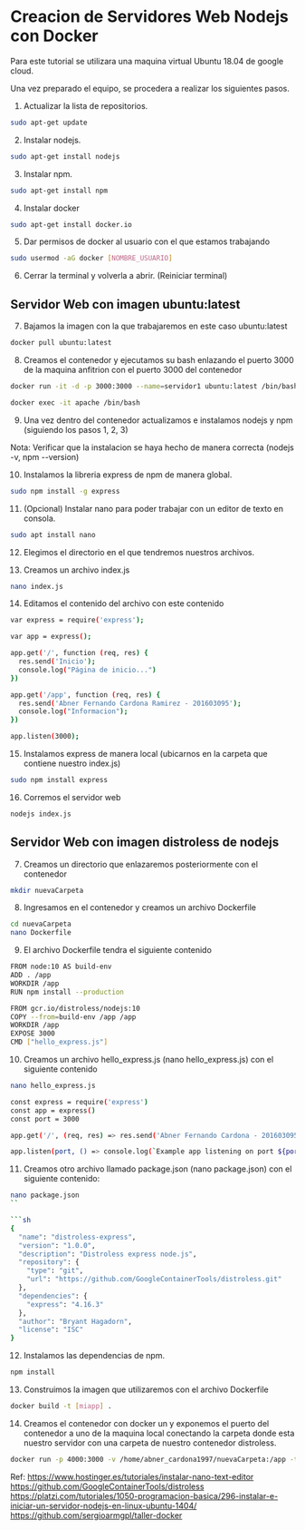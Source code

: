 
# Creacion de Servidores Web Nodejs con Docker

Para este tutorial se utilizara una maquina virtual Ubuntu 18.04 de google cloud.

Una vez preparado el equipo, se procedera a realizar los siguientes pasos.

1. Actualizar la lista de repositorios.
```sh
sudo apt-get update
```

2. Instalar nodejs.
```sh
sudo apt-get install nodejs
```

3. Instalar npm.
```sh
sudo apt-get install npm
```

4. Instalar docker
```sh
sudo apt-get install docker.io
```

5. Dar permisos de docker al usuario con el que estamos trabajando

```sh
sudo usermod -aG docker [NOMBRE_USUARIO]
```

6. Cerrar la terminal y volverla a abrir. (Reiniciar terminal)

## Servidor Web con imagen ubuntu:latest

7. Bajamos la imagen con la que trabajaremos en este caso ubuntu:latest
```sh 
docker pull ubuntu:latest
```

8. Creamos el contenedor y ejecutamos su bash enlazando el puerto 3000 de la maquina anfitrion con el puerto 3000 del contenedor
```sh
docker run -it -d -p 3000:3000 --name=servidor1 ubuntu:latest /bin/bash
```
```sh
docker exec -it apache /bin/bash
```

9. Una vez dentro del contenedor actualizamos e instalamos nodejs y npm (siguiendo los pasos 1, 2, 3)

Nota: Verificar que la instalacion se haya hecho de manera correcta (nodejs -v, npm --version)

10. Instalamos la libreria express de npm de manera global.

```sh
sudo npm install -g express
```

11. (Opcional) Instalar nano para poder trabajar con un editor de texto en consola.

```sh
sudo apt install nano
```

12. Elegimos el directorio en el que tendremos nuestros archivos.

13. Creamos un archivo index.js

```sh
nano index.js
```
14. Editamos el contenido del archivo con este contenido
```sh
var express = require('express');

var app = express();

app.get('/', function (req, res) {
  res.send('Inicio');
  console.log("Página de inicio...")
})

app.get('/app', function (req, res) {
  res.send('Abner Fernando Cardona Ramirez - 201603095');
  console.log("Informacion");
})

app.listen(3000);
```

15. Instalamos express de manera local (ubicarnos en la carpeta que contiene nuestro index.js)

```sh
sudo npm install express
```

16. Corremos el servidor web

```sh
nodejs index.js
```

## Servidor Web con imagen distroless de nodejs


7. Creamos un directorio que enlazaremos posteriormente con el contenedor
```sh
mkdir nuevaCarpeta
```
8. Ingresamos en el contenedor y creamos un archivo Dockerfile
```sh
cd nuevaCarpeta
nano Dockerfile
```
9. El archivo Dockerfile tendra el siguiente contenido 

```sh
FROM node:10 AS build-env
ADD . /app
WORKDIR /app
RUN npm install --production

FROM gcr.io/distroless/nodejs:10
COPY --from=build-env /app /app
WORKDIR /app
EXPOSE 3000
CMD ["hello_express.js"]
```

10. Creamos un archivo hello_express.js (nano hello_express.js) con el siguiente contenido

```sh 
nano hello_express.js
```
```sh
const express = require('express')
const app = express()
const port = 3000

app.get('/', (req, res) => res.send('Abner Fernando Cardona - 201603095 (Distroless)'))

app.listen(port, () => console.log(`Example app listening on port ${port}!`))
```

11. Creamos otro archivo llamado package.json (nano package.json) con el siguiente contenido:

```sh
nano package.json
``

```sh
{
  "name": "distroless-express",
  "version": "1.0.0",
  "description": "Distroless express node.js",
  "repository": {
    "type": "git",
    "url": "https://github.com/GoogleContainerTools/distroless.git"
  },
  "dependencies": {
    "express": "4.16.3"
  },
  "author": "Bryant Hagadorn",
  "license": "ISC"
}
```

12. Instalamos las dependencias de npm. 

```sh
npm install
```

13. Construimos la imagen que utilizaremos con el archivo Dockerfile

```sh
docker build -t [miapp] .
```

14. Creamos el contenedor con docker un y exponemos el puerto del contenedor a uno de la maquina local conectando la carpeta donde esta nuestro servidor con una carpeta de nuestro contenedor distroless.

```sh
docker run -p 4000:3000 -v /home/abner_cardona1997/nuevaCarpeta:/app -t [miapp]
```

Ref:
https://www.hostinger.es/tutoriales/instalar-nano-text-editor
https://github.com/GoogleContainerTools/distroless
https://platzi.com/tutoriales/1050-programacion-basica/296-instalar-e-iniciar-un-servidor-nodejs-en-linux-ubuntu-1404/
https://github.com/sergioarmgpl/taller-docker
